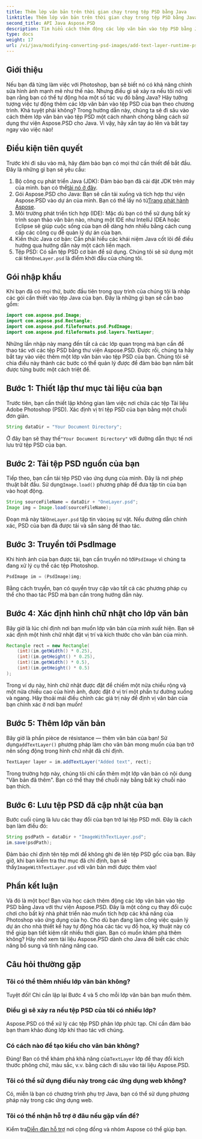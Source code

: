 ```yaml
---
title: Thêm lớp văn bản trên thời gian chạy trong tệp PSD bằng Java
linktitle: Thêm lớp văn bản trên thời gian chạy trong tệp PSD bằng Java
second_title: API Java Aspose.PSD
description: Tìm hiểu cách thêm động các lớp văn bản vào tệp PSD bằng Java với Aspose.PSD. Hãy làm theo hướng dẫn từng bước này để có những khả năng tự động hóa thú vị.
type: docs
weight: 17
url: /vi/java/modifying-converting-psd-images/add-text-layer-runtime-psd-files/
---
```

## Giới thiệu
Nếu bạn đã từng làm việc với Photoshop, bạn sẽ biết nó có khả năng chỉnh sửa hình ảnh mạnh mẽ như thế nào. Nhưng điều gì sẽ xảy ra nếu tôi nói với bạn rằng bạn có thể tự động hóa một số tác vụ đó bằng Java? Hãy tưởng tượng việc tự động thêm các lớp văn bản vào tệp PSD của bạn theo chương trình. Khá tuyệt phải không? Trong hướng dẫn này, chúng ta sẽ đi sâu vào cách thêm lớp văn bản vào tệp PSD một cách nhanh chóng bằng cách sử dụng thư viện Aspose.PSD cho Java. Vì vậy, hãy xắn tay áo lên và bắt tay ngay vào việc nào!
## Điều kiện tiên quyết
Trước khi đi sâu vào mã, hãy đảm bảo bạn có mọi thứ cần thiết để bắt đầu. Đây là những gì bạn sẽ yêu cầu:
1.  Bộ công cụ phát triển Java (JDK): Đảm bảo bạn đã cài đặt JDK trên máy của mình. bạn có thể[tải nó ở đây](https://www.oracle.com/java/technologies/javase-jdk11-downloads.html).
2.  Gói Aspose.PSD cho Java: Bạn sẽ cần tải xuống và tích hợp thư viện Aspose.PSD vào dự án của mình. Bạn có thể lấy nó từ[Trang phát hành Aspose](https://releases.aspose.com/psd/java/).
3. Môi trường phát triển tích hợp (IDE): Mặc dù bạn có thể sử dụng bất kỳ trình soạn thảo văn bản nào, nhưng một IDE như IntelliJ IDEA hoặc Eclipse sẽ giúp cuộc sống của bạn dễ dàng hơn nhiều bằng cách cung cấp các công cụ để quản lý dự án của bạn.
4. Kiến thức Java cơ bản: Cần phải hiểu các khái niệm Java cốt lõi để điều hướng qua hướng dẫn này một cách liền mạch.
5.  Tệp PSD: Có sẵn tệp PSD cơ bản để sử dụng. Chúng tôi sẽ sử dụng một cái tên`OneLayer.psd` là điểm khởi đầu của chúng tôi.
## Gói nhập khẩu
Khi bạn đã có mọi thứ, bước đầu tiên trong quy trình của chúng tôi là nhập các gói cần thiết vào tệp Java của bạn. Đây là những gì bạn sẽ cần bao gồm:
```java
import com.aspose.psd.Image;
import com.aspose.psd.Rectangle;
import com.aspose.psd.fileformats.psd.PsdImage;
import com.aspose.psd.fileformats.psd.layers.TextLayer;
```
Những lần nhập này mang đến tất cả các lớp quan trọng mà bạn cần để thao tác với các tệp PSD bằng thư viện Aspose.PSD.
Được rồi, chúng ta hãy bắt tay vào việc thêm một lớp văn bản vào tệp PSD của bạn. Chúng tôi sẽ chia điều này thành các bước có thể quản lý được để đảm bảo bạn nắm bắt được từng bước một cách triệt để.
## Bước 1: Thiết lập thư mục tài liệu của bạn
Trước tiên, bạn cần thiết lập không gian làm việc nơi chứa các tệp Tài liệu Adobe Photoshop (PSD). Xác định vị trí tệp PSD của bạn bằng một chuỗi đơn giản.
```java
String dataDir = "Your Document Directory"; 
```
 Ở đây bạn sẽ thay thế`"Your Document Directory"` với đường dẫn thực tế nơi lưu trữ tệp PSD của bạn.
## Bước 2: Tải tệp PSD nguồn của bạn
Tiếp theo, bạn cần tải tệp PSD vào ứng dụng của mình. Đây là nơi phép thuật bắt đầu. Sử dụng`Image.load()` phương pháp để đưa tập tin của bạn vào hoạt động.
```java
String sourceFileName = dataDir + "OneLayer.psd"; 
Image img = Image.load(sourceFileName);
```
 Đoạn mã này tải`OneLayer.psd` tập tin vào`img` sự vật. Nếu đường dẫn chính xác, PSD của bạn đã được tải và sẵn sàng để thao tác.
## Bước 3: Truyền tới PsdImage
 Khi hình ảnh của bạn được tải, bạn cần truyền nó tới`PsdImage` vì chúng ta đang xử lý cụ thể các tệp Photoshop.
```java
PsdImage im = (PsdImage)img;
```
Bằng cách truyền, bạn có quyền truy cập vào tất cả các phương pháp cụ thể cho thao tác PSD mà bạn cần trong hướng dẫn này.
## Bước 4: Xác định hình chữ nhật cho lớp văn bản
Bây giờ là lúc chỉ định nơi bạn muốn lớp văn bản của mình xuất hiện. Bạn sẽ xác định một hình chữ nhật đặt vị trí và kích thước cho văn bản của mình.
```java
Rectangle rect = new Rectangle(
    (int)(im.getWidth() * 0.25),
    (int)(im.getHeight() * 0.25),
    (int)(im.getWidth() * 0.5),
    (int)(im.getHeight() * 0.5)
);
```
Trong ví dụ này, hình chữ nhật được đặt để chiếm một nửa chiều rộng và một nửa chiều cao của hình ảnh, được đặt ở vị trí một phần tư đường xuống và ngang. Hãy thoải mái điều chỉnh các giá trị này để định vị văn bản của bạn chính xác ở nơi bạn muốn!
## Bước 5: Thêm lớp văn bản
 Bây giờ là phần pièce de résistance — thêm văn bản của bạn! Sử dụng`addTextLayer()` phương pháp làm cho văn bản mong muốn của bạn trở nên sống động trong hình chữ nhật đã chỉ định.
```java
TextLayer layer = im.addTextLayer("Added text", rect);
```
Trong trường hợp này, chúng tôi chỉ cần thêm một lớp văn bản có nội dung "Văn bản đã thêm". Bạn có thể thay thế chuỗi này bằng bất kỳ chuỗi nào bạn thích.
## Bước 6: Lưu tệp PSD đã cập nhật của bạn
Bước cuối cùng là lưu các thay đổi của bạn trở lại tệp PSD mới. Đây là cách bạn làm điều đó:
```java
String psdPath = dataDir + "ImageWithTextLayer.psd";
im.save(psdPath);
```
 Đảm bảo chỉ định tên tệp mới để không ghi đè lên tệp PSD gốc của bạn. Bây giờ, khi bạn kiểm tra thư mục đã chỉ định, bạn sẽ thấy`ImageWithTextLayer.psd` với văn bản mới được thêm vào!
## Phần kết luận
Và đó là một bọc! Bạn vừa học cách thêm động các lớp văn bản vào tệp PSD bằng Java với thư viện Aspose.PSD. Đây là một công cụ thay đổi cuộc chơi cho bất kỳ nhà phát triển nào muốn tích hợp các khả năng của Photoshop vào ứng dụng của họ. Cho dù bạn đang làm công việc quản lý dự án cho nhà thiết kế hay tự động hóa các tác vụ đồ họa, kỹ thuật này có thể giúp bạn tiết kiệm rất nhiều thời gian.
Bạn có muốn khám phá thêm không? Hãy nhớ xem tài liệu Aspose.PSD dành cho Java để biết các chức năng bổ sung và tính năng nâng cao.
## Câu hỏi thường gặp
### Tôi có thể thêm nhiều lớp văn bản không?
Tuyệt đối! Chỉ cần lặp lại Bước 4 và 5 cho mỗi lớp văn bản bạn muốn thêm.
### Điều gì sẽ xảy ra nếu tệp PSD của tôi có nhiều lớp?
Aspose.PSD có thể xử lý các tệp PSD phân lớp phức tạp. Chỉ cần đảm bảo bạn tham khảo đúng lớp khi thao tác với chúng.
### Có cách nào để tạo kiểu cho văn bản không?
 Đúng! Bạn có thể khám phá khả năng của`TextLayer` lớp để thay đổi kích thước phông chữ, màu sắc, v.v. bằng cách đi sâu vào tài liệu Aspose.PSD.
### Tôi có thể sử dụng điều này trong các ứng dụng web không?
Có, miễn là bạn có chương trình phụ trợ Java, bạn có thể sử dụng phương pháp này trong các ứng dụng web.
### Tôi có thể nhận hỗ trợ ở đâu nếu gặp vấn đề?
 Kiểm tra[Diễn đàn hỗ trợ](https://forum.aspose.com/c/psd/34) nơi cộng đồng và nhóm Aspose có thể giúp bạn.